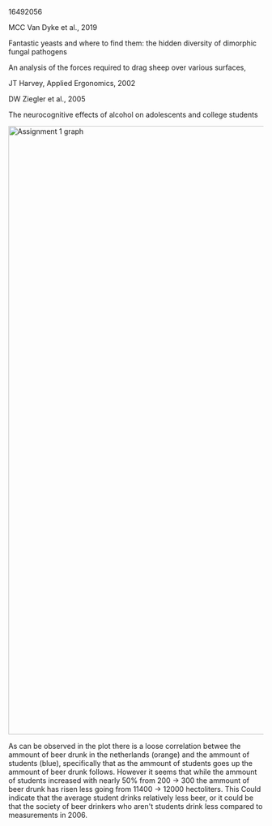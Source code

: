 16492056


MCC Van Dyke et al., 2019

Fantastic yeasts and where to find them: the hidden diversity of dimorphic fungal pathogens

An analysis of the forces required to drag sheep over various surfaces,

JT Harvey, Applied Ergonomics, 2002

DW Ziegler et al., 2005

The neurocognitive effects of alcohol on adolescents and college students


<img width="1800" height="1200" alt="Assignment 1 graph" src="https://github.com/user-attachments/assets/fb51aeeb-247a-4193-a278-85e0504e41f9" />


As can be observed in the plot there is a loose correlation betwee the ammount of beer drunk in the netherlands (orange) and the ammount of students (blue), specifically that as the ammount of students goes up the ammount of beer drunk follows. However it seems that while the ammount of students increased with nearly 50% from 200 -> 300 the ammount of beer drunk has risen less going from 11400 -> 12000 hectoliters. This Could indicate that the average student drinks relatively less beer, or it could be that the society of beer drinkers who aren't students drink less compared to measurements in 2006.



